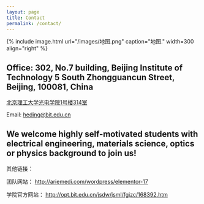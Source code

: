 ```yaml
---
layout: page
title: Contact
permalink: /contact/
---
```


{% include image.html url="/images/地图.png" caption="地图." width=300 align="right" %}

Office: 302, No.7 building,
Beijing Institute of Technology
5 South Zhongguancun Street, Beijing, 100081, China
-----------
 

[北京理工大学光电学院1号楼314室](https://map.baidu.com/poi/%E5%8C%97%E4%BA%AC%E7%90%86%E5%B7%A5%E5%A4%A7%E5%AD%A6(%E4%B8%AD%E5%85%B3%E6%9D%91%E6%A0%A1%E5%8C%BA)%E5%8C%97%E5%8C%BA-%E9%A2%9C%E8%89%B2%E7%A7%91%E5%AD%A6%E4%B8%8E%E5%B7%A5%E7%A8%8B%E5%AE%9E%E9%AA%8C%E5%AE%A4/@12948431.88499999,4833932.689999998,19z?uid=9f7e8b59e4215d5f6849f338&ugc_type=3&ugc_ver=1&device_ratio=2&compat=1&pcevaname=pc4.1&querytype=detailConInfo&da_src=shareurl)

 

Email: heding@bit.edu.cn

We welcome highly self-motivated students with electrical engineering, materials science, optics or physics background to join us!
--------

其他链接：

团队网站：  http://ariemedi.com/wordpress/elementor-17

学院官方网站： http://opt.bit.edu.cn/jsdw/jsml/fgjzc/168392.htm
